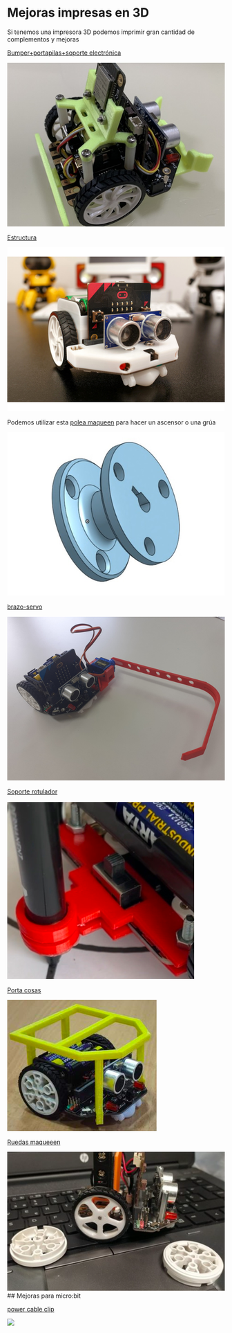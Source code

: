 # Mejoras impresas en 3D

Si tenemos una impresora 3D podemos imprimir gran cantidad de complementos y mejoras

[Bumper+portapilas+soporte electrónica](https://www.thingiverse.com/thing:4706416)

![](./images/Bumper_maqueen.jpg)


[Estructura](https://www.thingiverse.com/thing:4228594)

![](./images/funda_proteccion_maqueen.jpg)

Podemos utilizar esta [polea maqueen](https://www.thingiverse.com/thing:3443927) para hacer un ascensor o una grúa

![](./images/polea_maqueen.jpg)

[brazo-servo](https://www.thingiverse.com/thing:5260869)

![](./images/maqueen_brazo.jpg)


[Soporte rotulador](https://www.thingiverse.com/thing:5328026)

![](./images/maqueen_rotulador.png)

[Porta cosas](https://www.thingiverse.com/thing:5257890)

![](./images/maqueen_portaobjetos.png)

[Ruedas maqueeen](https://www.thingiverse.com/thing:5367407)

![](./images/maqueen_ruedas.png)
## Mejoras para micro:bit

[power cable clip](https://www.thingiverse.com/thing:3403223)

![](./images/micro-bit_power_clip.png)


